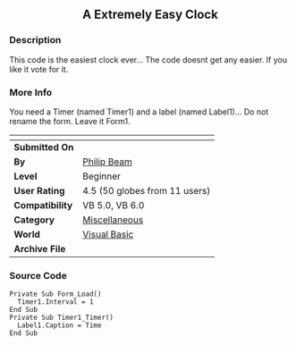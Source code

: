 ﻿<div align="center">

## A Extremely Easy Clock


</div>

### Description

This code is the easiest clock ever... The code doesnt get any easier. If you like it vote for it.
 
### More Info
 
You need a Timer (named Timer1) and a label (named Label1)... Do not rename the form. Leave it Form1.


<span>             |<span>
---                |---
**Submitted On**   |
**By**             |[Philip Beam](https://github.com/Planet-Source-Code/PSCIndex/blob/master/ByAuthor/philip-beam.md)
**Level**          |Beginner
**User Rating**    |4.5 (50 globes from 11 users)
**Compatibility**  |VB 5\.0, VB 6\.0
**Category**       |[Miscellaneous](https://github.com/Planet-Source-Code/PSCIndex/blob/master/ByCategory/miscellaneous__1-1.md)
**World**          |[Visual Basic](https://github.com/Planet-Source-Code/PSCIndex/blob/master/ByWorld/visual-basic.md)
**Archive File**   |[](https://github.com/Planet-Source-Code/philip-beam-a-extremely-easy-clock__1-10077/archive/master.zip)





### Source Code

```
Private Sub Form_Load()
  Timer1.Interval = 1
End Sub
Private Sub Timer1_Timer()
  Label1.Caption = Time
End Sub
```

